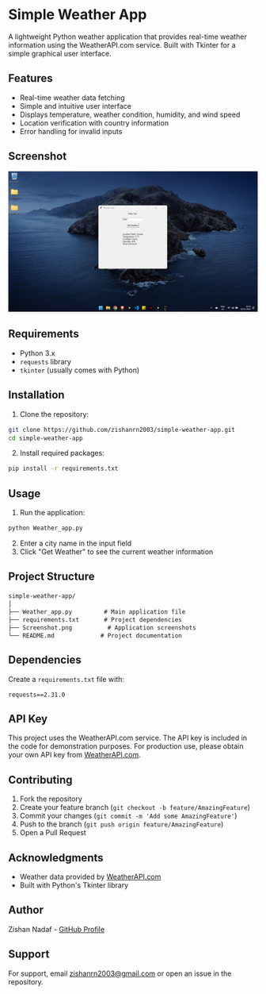 # Simple Weather App

A lightweight Python weather application that provides real-time weather information using the WeatherAPI.com service. Built with Tkinter for a simple graphical user interface.

## Features

- Real-time weather data fetching
- Simple and intuitive user interface
- Displays temperature, weather condition, humidity, and wind speed
- Location verification with country information
- Error handling for invalid inputs

## Screenshot

![Weather App Screenshot](Screenshot.png)

## Requirements

- Python 3.x
- `requests` library
- `tkinter` (usually comes with Python)

## Installation

1. Clone the repository:
```bash
git clone https://github.com/zishanrn2003/simple-weather-app.git
cd simple-weather-app
```

2. Install required packages:
```bash
pip install -r requirements.txt
```

## Usage

1. Run the application:
```bash
python Weather_app.py
```

2. Enter a city name in the input field
3. Click "Get Weather" to see the current weather information

## Project Structure

```
simple-weather-app/
│
├── Weather_app.py         # Main application file
├── requirements.txt       # Project dependencies
├── Screenshot.png          # Application screenshots
└── README.md             # Project documentation
```

## Dependencies

Create a `requirements.txt` file with:
```
requests==2.31.0
```

## API Key

This project uses the WeatherAPI.com service. The API key is included in the code for demonstration purposes. For production use, please obtain your own API key from [WeatherAPI.com](https://www.weatherapi.com/signup.aspx).

## Contributing

1. Fork the repository
2. Create your feature branch (`git checkout -b feature/AmazingFeature`)
3. Commit your changes (`git commit -m 'Add some AmazingFeature'`)
4. Push to the branch (`git push origin feature/AmazingFeature`)
5. Open a Pull Request

## Acknowledgments

- Weather data provided by [WeatherAPI.com](https://www.weatherapi.com/)
- Built with Python's Tkinter library

## Author

Zishan Nadaf - [GitHub Profile](https://github.com/zishanrn2003)

## Support

For support, email zishanrn2003@gmail.com or open an issue in the repository.
